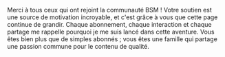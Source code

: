 Merci à tous ceux qui ont rejoint la communauté BSM ! Votre soutien est une source de motivation incroyable, et c'est grâce à vous que cette page continue de grandir. Chaque abonnement, chaque interaction et chaque partage me rappelle pourquoi je me suis lancé dans cette aventure. Vous êtes bien plus que de simples abonnés ; vous êtes une famille qui partage une passion commune pour le contenu de qualité.

